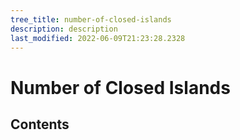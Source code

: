 ```yaml
---
tree_title: number-of-closed-islands
description: description
last_modified: 2022-06-09T21:23:28.2328
---
```


# Number of Closed Islands

## Contents
